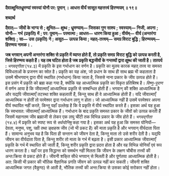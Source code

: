 **दैवात्क्षुभितधॢमण्यां स्वस्यां योनौ पर: पुमान् ।** **आधत्त वीर्यं सासूत महत्तत्त्वं हिरण्मयम् ॥ १९॥** 

**शब्दार्थ** 

**दैवात्—** **जीवों के भाग्य से** **; क्षुभित—** **क्षुब्ध** **; धॢमण्याम्—** **जिसका गुण साश्य** **; स्वस्याम्—** **निजी, अपना** **; योनौ—** **गर्भ** **(प्रकृति) में** **; पर: पुमान्—** **परमात्मा** **; आधत्त—** **धारण किया हुआ** **; वीर्यम्—** **वीर्य (अन्तरंगा शक्ति)** **; सा—** **उस** **(प्रकृति) ने** **; असूत—** **उत्पन्न किया** **; महत्-तत्त्वम्—** **समग्र विराट बुद्धि** **; हिरण्मयम्—** **हिरण्मय नामक।** **.** 

**जब भगवान् अपनी अन्तरंगा शक्ति से प्रकृति में व्याप्त होते हैं, तो प्रकृति समग्र** **विराट बुद्धि को उत्पन्न करती है, जिसे हिरण्मय कहते हैं। यह तब घटित होता है जब** **प्रकृति बद्धजीवों के गन्तव्यों द्वारा क्षुब्ध की जाती है।** **तात्पर्य :** *भगवद्गीता* (१४.३) में प्रकृति के इस गर्भाधान का वर्णन है। प्रकृति का मुलय कारक महत् तत्त्व या समस्त विविधताओं के प्रजनन का स्रोत है। प्रकृति का यह अंश, जो प्रधान के साथ ही साथ ब्रह्म भी कहलाता है उसमें श्रीभगवान् द्वारा वीर्य स्थापित (गर्भाधान) किया जाता है, जिससे नाना प्रकार के जीव उत्पन्न होते हैं। इस प्रसंग में प्रकृति को ब्रह्म कहा गया है, क्योंकि यह आध्यात्मिक प्रकृति का विकृत प्रतिबिश्ब है। *विष्णु-पुराण* में वर्णन आया है कि जीवात्माएँ आध्यात्मिक प्रकृति से सश्बन्धित होती हैं। भगवान् की शक्ति आध्यात्मिक है और यद्यपि जीवात्माएँ तटस्था शक्ति कहलाती हैं, किन्तु साथ ही वे आध्यात्मिक होती हैं। यदि जीवात्माएँ आध्यात्मिक न होतीं तो परमेश्वर द्वारा गर्भाधान लागू न होता। जो आध्यात्मिक नहीं है उसमें परमेश्वर अपना वीर्य स्थापित नहीं करते, किन्तु यहाँ उल्लेख है कि वे प्रकृति में वीर्य स्थापित करते हैं। इसका अर्थ यह हुआ कि स्वभावत: जीवात्माएँ आध्यात्मिक हैं। गर्भाधान के बाद प्रकृति समस्त प्रकार के जीवों को उत्पन्न करती हैं जिसमें महानतम जीव ब्रह्माजी से लेकर एक लघु चींटी तक विभिन्न प्रकार के जीव होते हैं। *भगवद्गीता* (१४.४) में प्रकृति को स्पष्ट रूप से *सर्वयोनिषु* कहा गया है। इसका अर्थ यह हुआ कि समस्त योनियों—देवता, मनुष्य, पशु, पक्षी तथा ङ्क्षहस्र जीव (जो भी प्रकट है) की माता प्रकृति है और भगवान् वीर्यदाता पिता हैं। सामान्य अनुभव यह है कि पिता ही सन्तान को जीवन देता है, किन्तु माता तो उसे शरीर देती है। यद्यपि जीवन का वीर्यदाता पिता है, किन्तु शरीर तो माता के गर्भ में बढ़ता है। इसी प्रकार आध्यात्मिक जीवात्माएँ प्रकृति के गर्भ में स्थापित की जाती हैं, किन्तु शरीर प्रकृति द्वारा प्रदत्त होता है और वह विभिन्न योनियाँ एवं रूप धारण करता है। यहाँ पर इस सिद्धान्त को समर्थन नहीं मिलता कि जीवन के लक्षण चौबीस तत्त्वों की अन्त:क्रिया से प्रकट होते हैं। जीवनी शकि्त सीधे भगवान् से मिलती है और पूर्णतया आध्यात्मिक होती है। अत: किसी भी प्रकार की भौतिक वैज्ञानिक प्रगति जीवन को उत्पन्न नहीं कर सकती। जीवनी शक्ति आध्यात्मिक जगत (वैकुण्ठ) से आती है, भौतिक तत्त्वों की अन्त:क्रिया से उसका कोई सरोकार नहीं होता।  